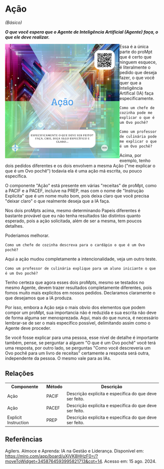 # Ação
*(Básico)*

***O que você espera que o Agente de Inteligência Artificial (Agente) faça, o que ele deve realizar.***

[<img src="../imagens/cards/006.png" width="375" height="375" align="left">](acao.md)

Essa é a única parte do proMpt que é certo que ninguem esquece, é literalmente o pedido que deseja fazer, o que você quer que a Inteligência Artifical (IA) faça especificamente.
```
Como um chefe de cozinha pode me explicar o que é um Ovo pochê?
```
```
Como um professor de culinária pode me explicar o que é um Ovo pochê?
```
Acima, por exemplo, tenho dois pedidos diferentes e os dois envolvem a mesma Ação ("me explicar o que é um Ovo pochê") todavia ela é uma ação má escrita, ou pouco específica.

O componente "Ação" está presente em várias "receitas" de proMpt, como a PACIF e a PACEF, incluive na PREP, mas com o nome de "Instrução Explicita" que é um nome muito bom, pois deixa claro que você precisa "deixar claro" o que realmente deseja que a IA faça.

Nos dois proMpts acima, mesmo determinando Papeis diferentes é bastante provável que eu não tenha resultados tão distintos quanto esperado, pois a ação solicitada, além de ser a mesma, tem poucos detalhes.

Poderiamos melhorar.
```
Como um chefe de cozinha descreva para o cardápio o que é um Ovo pochê?
```

Aqui a ação mudou completamente a intencionalidade, veja um outro teste.
```
Como um professor de culinária explique para um aluno iniciante o que é um Ovo pochê?
```

Tenho certeza que agora esses dois proMpts, mesmo se testados no mesmo Agente, devem trazer resultados completamente diferentes, pois fomos muito mais explicitos em nossos pedidos. Declaramos claramente o que desejamos que a IA produza.

Por isso, embora a Ação seja o mais obvio dos elementos que podem compor um proMpt, sua importancia não é reduzida e sua escrita não deve de forma alguma ser menosprezada. Aqui, mais do que nunca, é necessário lembrar-se de ser o mais específico possível, delimitando assim como o Agente deve proceder.

Se você fosse explicar para uma pessoa, esse nível de detalhe é importante também, pense, se perguntar a alguem "O que é um Ovo pochê" você terá uma resposta, por outro lado, se perguntas "Como você descreveria um Ovo pochê para um livro de receitas" certamente a resposta será outra, independente da pessoa. O mesmo vale para as IAs.

## Relações
<table>
<tr>
  <th>Componente</th>	<th>Método</th>	<th>Descrição</th>
</tr>
<tr>
  <td>Ação</td><td>PACIF</td><td>	Descrição explicita e específica do que deve ser feito.</td>
</tr>
  <tr>
  <td>Ação</td><td>PACEF</td><td>	Descrição explicita e específica do que deve ser feito.</td>
</tr>
<tr>
  <td>Explicit Instruction</td><td>PREP</td><td> Descrição explicita e específica do que deve ser feito.</td>
</tr>
</table>

## Referências
Agilers. Almoce e Aprenda: IA na Gestão e Liderança. Disponível em: https://miro.com/app/board/uXjVK8HHzF0=/?moveToWidget=3458764593995821713&cot=14. Acesso em: 15 ago. 2024.
